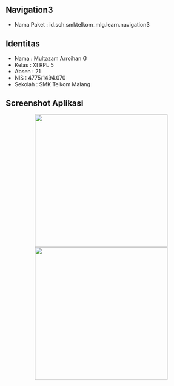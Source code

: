 ## Navigation3
* Nama Paket : id.sch.smktelkom_mlg.learn.navigation3

## Identitas
* Nama  : Multazam Arroihan G
* Kelas : XI RPL 5
* Absen : 21
* NIS   : 4775/1494.070
* Sekolah : SMK Telkom Malang

## Screenshot Aplikasi
<p align="center">
  <img src="https://cloud.githubusercontent.com/assets/22045443/22865144/8d82074c-f190-11e6-881e-c09072eb6d93.png" width="350"/>
  <img src="https://cloud.githubusercontent.com/assets/22045443/22865145/8daf3ac8-f190-11e6-9ffc-4da83239ee98.png" width="350"/>
</p>
